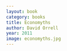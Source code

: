 ```yaml
---
layout: book
category: books
title: Economyths
author: David Orrell
year: 2011
image: economyths.jpg
---
```

